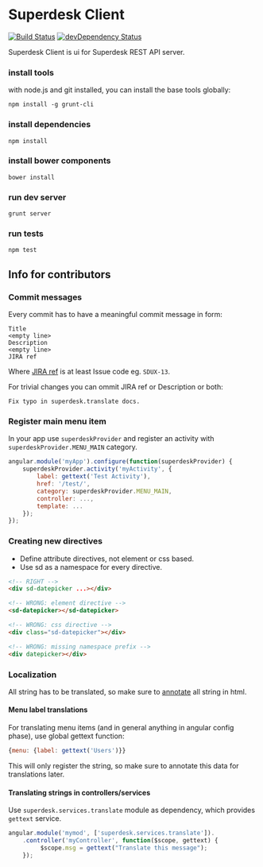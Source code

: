 # Superdesk Client 
[![Build Status](https://travis-ci.org/superdesk/superdesk-client.png?branch=master)](https://travis-ci.org/superdesk/superdesk-client)
[![devDependency Status](https://david-dm.org/superdesk/superdesk-client/dev-status.png)](https://david-dm.org/superdesk/superdesk-client#info=devDependencies)

Superdesk Client is ui for Superdesk REST API server.

### install tools

with node.js and git installed, you can install the base tools globally:

    npm install -g grunt-cli

### install dependencies

    npm install

### install bower components

    bower install

### run dev server

    grunt server

### run tests

    npm test

## Info for contributors

### Commit messages

Every commit has to have a meaningful commit message in form:

```
Title
<empty line>
Description
<empty line>
JIRA ref
```

Where [JIRA ref](https://confluence.atlassian.com/display/FISHEYE/Using+smart+commits) is at least Issue code eg. ```SDUX-13```.

For trivial changes you can ommit JIRA ref or Description or both:

```
Fix typo in superdesk.translate docs.
```

### Register main menu item

In your app use ```superdeskProvider``` and register an activity with ```superdeskProvider.MENU_MAIN``` category.

```js
angular.module('myApp').configure(function(superdeskProvider) {
    superdeskProvider.activity('myActivity', {
        label: gettext('Test Activity'),
        href: '/test/',
        category: superdeskProvider.MENU_MAIN,
        controller: ...,
        template: ...
    });
});

```

### Creating new directives

- Define attribute directives, not element or css based.
- Use sd as a namespace for every directive.

```html
<!-- RIGHT -->
<div sd-datepicker ...></div>

<!-- WRONG: element directive -->
<sd-datepicker></sd-datepicker>

<!-- WRONG: css directive -->
<div class="sd-datepicker"></div>

<!-- WRONG: missing namespace prefix -->
<div datepicker></div>
```

### Localization

All string has to be translated, so make sure to [annotate](http://angular-gettext.rocketeer.be/dev-guide/annotate/) all string in html.

#### Menu label translations

For translating menu items (and in general anything in angular config phase), use global gettext function:

```js
{menu: {label: gettext('Users')}}
```

This will only register the string, so make sure to annotate this data for translations later.

#### Translating strings in controllers/services

Use ```superdesk.services.translate``` module as dependency, which provides ```gettext``` service.

```js
angular.module('mymod', ['superdesk.services.translate']).
    .controller('myController', function($scope, gettext) {
         $scope.msg = gettext("Translate this message");
    });
```
